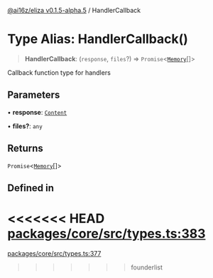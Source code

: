 [@ai16z/eliza v0.1.5-alpha.5](../index.md) / HandlerCallback

# Type Alias: HandlerCallback()

> **HandlerCallback**: (`response`, `files`?) => `Promise`\<[`Memory`](../interfaces/Memory.md)[]\>

Callback function type for handlers

## Parameters

• **response**: [`Content`](../interfaces/Content.md)

• **files?**: `any`

## Returns

`Promise`\<[`Memory`](../interfaces/Memory.md)[]\>

## Defined in

<<<<<<< HEAD
[packages/core/src/types.ts:383](https://github.com/ai16z/eliza/blob/main/packages/core/src/types.ts#L383)
=======
[packages/core/src/types.ts:377](https://github.com/konstantine25b/eliza/blob/main/packages/core/src/types.ts#L377)
>>>>>>> founderlist
